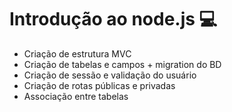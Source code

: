 # Introdução ao node.js :computer:
- Criação de estrutura MVC
- Criação de tabelas e campos + migration do BD
- Criação de sessão e validação do usuário
- Criação de rotas públicas e privadas 
- Associação entre tabelas

